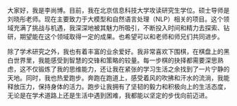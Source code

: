 大家好，我是李尚博。目前，我在北京信息科技大学攻读研究生学位。硕士导师是刘晓彤老师。现在主要致力于大模型和自然语言处理（NLP）相关的项目。这个领域充满了挑战与机遇，我深深地被其魅力所吸引，不断投入时间和精力去探索、钻研，期望能在这个领域取得一定的成果。也希望可以和老师和师兄们共同进步。

除了学术研究之外，我也有着丰富的业余爱好。我非常喜欢下围棋，在棋盘上的黑白世界里，我能感受到智慧的交锋和策略的较量。每一步棋的抉择都需要深思熟虑，这不仅锻炼了我的思维能力，还让我在紧张的学习生活之余找到了一片宁静的天地。同时，我也热爱跑步。奔跑在跑道上，感受着风的吹拂和汗水的流淌，我能释放压力，保持身体的活力。跑步让我拥有了坚韧的毅力和积极向上的生活态度，无论是在学术道路上还是生活中遇到困难，我都能以坚定的步伐向前迈进。